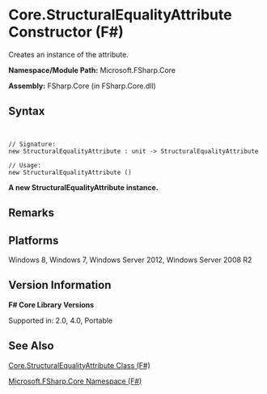 # Core.StructuralEqualityAttribute Constructor (F#)

Creates an instance of the attribute.

**Namespace/Module Path:** Microsoft.FSharp.Core

**Assembly:** FSharp.Core (in FSharp.Core.dll)


## Syntax


```


// Signature:
new StructuralEqualityAttribute : unit -> StructuralEqualityAttribute

// Usage:
new StructuralEqualityAttribute ()

```


**A new StructuralEqualityAttribute instance.**
## Remarks

## Platforms
Windows 8, Windows 7, Windows Server 2012, Windows Server 2008 R2


## Version Information
**F# Core Library Versions**

Supported in: 2.0, 4.0, Portable




## See Also
[Core.StructuralEqualityAttribute Class &#40;F&#35;&#41;](Core.StructuralEqualityAttribute-Class-%5BFSharp%5D.md)

[Microsoft.FSharp.Core Namespace &#40;F&#35;&#41;](Microsoft.FSharp.Core-Namespace-%5BFSharp%5D.md)

